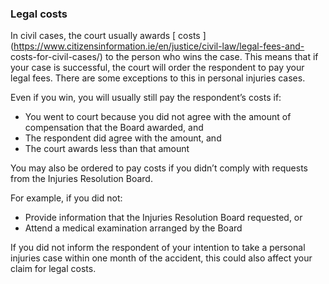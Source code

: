 ###  Legal costs

In civil cases, the court usually awards [ costs
](https://www.citizensinformation.ie/en/justice/civil-law/legal-fees-and-
costs-for-civil-cases/) to the person who wins the case. This means that if
your case is successful, the court will order the respondent to pay your legal
fees. There are some exceptions to this in personal injuries cases.

Even if you win, you will usually still pay the respondent’s costs if:

  * You went to court because you did not agree with the amount of compensation that the Board awarded, and 
  * The respondent did agree with the amount, and 
  * The court awards less than that amount 

You may also be ordered to pay costs if you didn’t comply with requests from
the Injuries Resolution Board.

For example, if you did not:

  * Provide information that the Injuries Resolution Board requested, or 
  * Attend a medical examination arranged by the Board 

If you did not inform the respondent of your intention to take a personal
injuries case within one month of the accident, this could also affect your
claim for legal costs.
